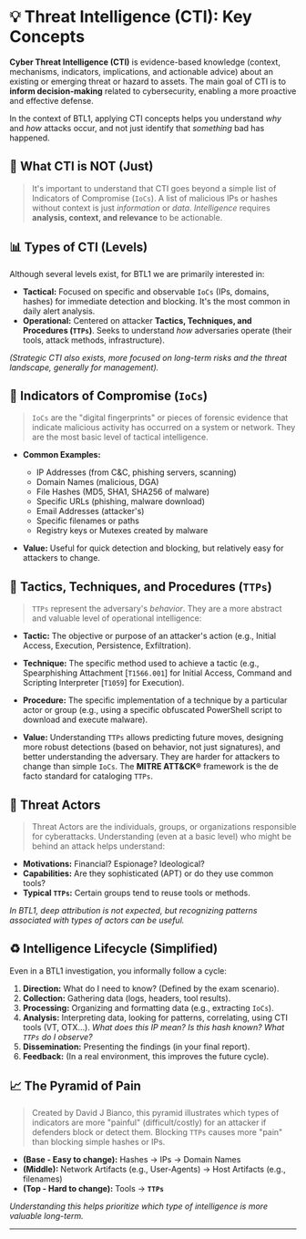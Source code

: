 # 💡 Threat Intelligence (CTI): Key Concepts

**Cyber Threat Intelligence (CTI)** is evidence-based knowledge (context, mechanisms, indicators, implications, and actionable advice) about an existing or emerging threat or hazard to assets. The main goal of CTI is to **inform decision-making** related to cybersecurity, enabling a more proactive and effective defense.

In the context of BTL1, applying CTI concepts helps you understand _why_ and _how_ attacks occur, and not just identify that _something_ bad has happened.

## 🤔 What CTI is NOT (Just)

> It's important to understand that CTI goes beyond a simple list of Indicators of Compromise (`IoCs`). A list of malicious IPs or hashes without context is just *information* or *data*. _Intelligence_ requires **analysis, context, and relevance** to be actionable.

## 📊 Types of CTI (Levels)

Although several levels exist, for BTL1 we are primarily interested in:

* **Tactical:** Focused on specific and observable `IoCs` (IPs, domains, hashes) for immediate detection and blocking. It's the most common in daily alert analysis.
* **Operational:** Centered on attacker **Tactics, Techniques, and Procedures (`TTPs`)**. Seeks to understand _how_ adversaries operate (their tools, attack methods, infrastructure).

*(Strategic CTI also exists, more focused on long-term risks and the threat landscape, generally for management).*

## 📍 Indicators of Compromise (`IoCs`)

> `IoCs` are the "digital fingerprints" or pieces of forensic evidence that indicate malicious activity has occurred on a system or network. They are the most basic level of tactical intelligence.

* **Common Examples:**
    * IP Addresses (from C&C, phishing servers, scanning)
    * Domain Names (malicious, DGA)
    * File Hashes (MD5, SHA1, SHA256 of malware)
    * Specific URLs (phishing, malware download)
    * Email Addresses (attacker's)
    * Specific filenames or paths
    * Registry keys or Mutexes created by malware

* **Value:** Useful for quick detection and blocking, but relatively easy for attackers to change.

## 🧅 Tactics, Techniques, and Procedures (`TTPs`)

> `TTPs` represent the adversary's *behavior*. They are a more abstract and valuable level of operational intelligence:

* **Tactic:** The objective or purpose of an attacker's action (e.g., Initial Access, Execution, Persistence, Exfiltration).
* **Technique:** The specific method used to achieve a tactic (e.g., Spearphishing Attachment [`T1566.001`] for Initial Access, Command and Scripting Interpreter [`T1059`] for Execution).
* **Procedure:** The specific implementation of a technique by a particular actor or group (e.g., using a specific obfuscated PowerShell script to download and execute malware).

* **Value:** Understanding `TTPs` allows predicting future moves, designing more robust detections (based on behavior, not just signatures), and better understanding the adversary. They are harder for attackers to change than simple `IoCs`. The **MITRE ATT&CK®** framework is the de facto standard for cataloging `TTPs`.

## 👤 Threat Actors

> Threat Actors are the individuals, groups, or organizations responsible for cyberattacks. Understanding (even at a basic level) who might be behind an attack helps understand:

* **Motivations:** Financial? Espionage? Ideological?
* **Capabilities:** Are they sophisticated (APT) or do they use common tools?
* **Typical `TTPs`:** Certain groups tend to reuse tools or methods.

*In BTL1, deep attribution is not expected, but recognizing patterns associated with types of actors can be useful.*

## ♻️ Intelligence Lifecycle (Simplified)

Even in a BTL1 investigation, you informally follow a cycle:

1.  **Direction:** What do I need to know? (Defined by the exam scenario).
2.  **Collection:** Gathering data (logs, headers, tool results).
3.  **Processing:** Organizing and formatting data (e.g., extracting `IoCs`).
4.  **Analysis:** Interpreting data, looking for patterns, correlating, using CTI tools (VT, OTX...). _What does this IP mean? Is this hash known? What `TTPs` do I observe?_
5.  **Dissemination:** Presenting the findings (in your final report).
6.  **Feedback:** (In a real environment, this improves the future cycle).

## 📈 The Pyramid of Pain

> Created by David J Bianco, this pyramid illustrates which types of indicators are more "painful" (difficult/costly) for an attacker if defenders block or detect them. Blocking `TTPs` causes more "pain" than blocking simple hashes or IPs.

* **(Base - Easy to change):** Hashes -> IPs -> Domain Names
* **(Middle):** Network Artifacts (e.g., User-Agents) -> Host Artifacts (e.g., filenames)
* **(Top - Hard to change):** Tools -> **`TTPs`**

*Understanding this helps prioritize which type of intelligence is more valuable long-term.*

---